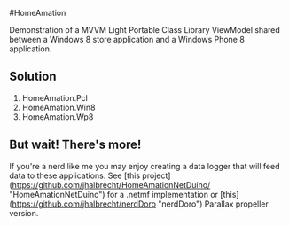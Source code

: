 #HomeAmation

Demonstration of a MVVM Light Portable Class Library ViewModel shared between a Windows 8 store application and a Windows Phone 8 application.

## Solution
1. HomeAmation.Pcl
2. HomeAmation.Win8
3. HomeAmation.Wp8

## But wait! There's more! ##
If you're a nerd like me you may enjoy creating a data logger that will feed data to these applications. See [this project] (https://github.com/jhalbrecht/HomeAmationNetDuino/ "HomeAmationNetDuino") for a .netmf implementation or [this] (https://github.com/jhalbrecht/nerdDoro "nerdDoro") Parallax propeller version.


